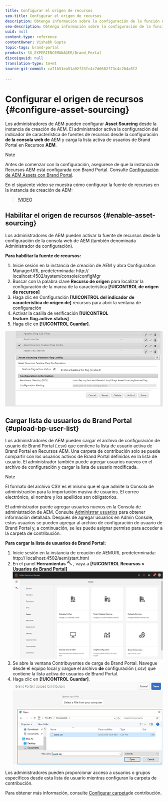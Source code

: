 ```yaml
---
title: Configurar el origen de recursos
seo-title: Configurar el origen de recursos
description: Obtenga información sobre la configuración de la función de abastecimiento de recursos en Recursos AEM.
seo-description: Obtenga información sobre la configuración de la función de abastecimiento de recursos en Recursos AEM.
uuid: null
content-type: reference
contentOwner: Vishabh Gupta
topic-tags: brand-portal
products: SG_EXPERIENCEMANAGER/Brand_Portal
discoiquuid: null
translation-type: tm+mt
source-git-commit: ca71b51ea51a92f23fc4c7d6682f73c4c204a5f2

---
```



# Configurar el origen de recursos {#configure-asset-sourcing}

Los administradores de AEM pueden configurar **Asset Sourcing** desde la instancia de creación de AEM. El administrador activa la configuración del indicador de característica de fuentes de recursos desde la configuración **de la consola web de** AEM y carga la lista activa de usuarios de Brand Portal en Recursos **AEM**.

>[!NOTE]
>
>Antes de comenzar con la configuración, asegúrese de que la instancia de Recursos AEM está configurada con Brand Portal. Consulte [Configuración de AEM Assets con Brand Portal](../using/configure-aem-assets-with-brand-portal.md).


En el siguiente vídeo se muestra cómo configurar la fuente de recursos en la instancia de creación de AEM:

>[!VIDEO](https://video.tv.adobe.com/v/29771)

## Habilitar el origen de recursos {#enable-asset-sourcing}

Los administradores de AEM pueden activar la fuente de recursos desde la configuración de la consola web de AEM (también denominada Administrador de configuración).

**Para habilitar la fuente de recursos:**
1. Inicie sesión en la instancia de creación de AEM y abra Configuration ManagerURL predeterminada: http:// localhost:4502/system/console/configMgr
1. Buscar con la palabra clave **Recurso de origen** para localizar la configuración de la marca de la característica **[!UICONTROL de origen de recursos]**
1. Haga clic en Configuración **[!UICONTROL del indicador de característica de origen de]** recursos para abrir la ventana de configuración
1. Activar la casilla de verificación **[!UICONTROL feature.flag.active.status]**
1. Haga clic en **[!UICONTROL Guardar]**.

![](assets/enable-asset-sourcing.png)

## Cargar lista de usuarios de Brand Portal {#upload-bp-user-list}

Los administradores de AEM pueden cargar el archivo de configuración de usuario de Brand Portal (.csv) que contiene la lista de usuario activa de Brand Portal en Recursos AEM. Una carpeta de contribución solo se puede compartir con los usuarios activos de Brand Portal definidos en la lista de usuario. El administrador también puede agregar usuarios nuevos en el archivo de configuración y cargar la lista de usuario modificada.

>[!NOTE]
>
>El formato del archivo CSV es el mismo que el que admite la Consola de administración para la importación masiva de usuarios. El correo electrónico, el nombre y los apellidos son obligatorios.

El administrador puede agregar usuarios nuevos en la Consola de administración de AEM. Consulte [Administrar usuarios](brand-portal-adding-users.md) para obtener información detallada. Después de agregar usuarios en Admin Console, estos usuarios se pueden agregar al archivo de configuración de usuario de Brand Portal y, a continuación, se les puede asignar permiso para acceder a la carpeta de contribución.

**Para cargar la lista de usuarios de Brand Portal:**
1. Inicie sesión en la instancia de creación de AEMURL predeterminada: http:// localhost:4502/aem/start.html
1. En el panel **Herramientas** ![](assets/tools.png) , vaya a **[!UICONTROL Recursos > Usuarios de Brand Portal]**
   ![](assets/upload-user-list1.png)
1. Se abre la ventana Contribuyentes de carga de Brand Portal.
Navegue desde el equipo local y cargue el archivo **de** configuración (.csv) que contiene la lista activa de usuarios de Brand Portal.
1. Haga clic en **[!UICONTROL Guardar]**.
   ![](assets/upload-user-list2.png)


Los administradores pueden proporcionar acceso a usuarios o grupos específicos desde esta lista de usuario mientras configuran la carpeta de contribución.

Para obtener más información, consulte [Configurar carpeta](brand-portal-contribution-folder.md)de contribución.
